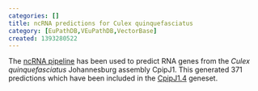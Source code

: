 ```yaml
---
categories: []
title: ncRNA predictions for Culex quinquefasciatus
category: [EuPathDB,VEuPathDB,VectorBase]
created: 1393280522
---
```

The <a href="/info/genome/genebuild/ncrna.html">ncRNA pipeline</a> has been used to predict RNA genes from the <em>Culex quinquefasciatus </em> Johannesburg assembly CpipJ1. This generated 371 predictions which have been included in the <a href="/organisms/culex-quinquefasciatus/johannesburg/CpipJ1.4">CpipJ1.4</a> geneset.
